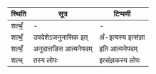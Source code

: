 | स्थिति | सूत्र | टिप्पणी |
| ----- | ------- | ------ |
| शल्भँ॒ | - | - |
| शल्भँ॒ | उपदेशेऽजनुनासिक इत् | अँ-इत्यस्य इत्संज्ञा |
| शल्भँ॒ | अनुदात्तङित आत्मनेपदम् | इति आत्मनेपदम् |
| शल्भ् | तस्य लोपः | इत्संज्ञकस्य लोपः |
